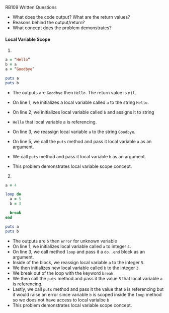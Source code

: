 RB109 Written Questions

- What does the code output? What are the return values?
- Reasons behind the output/return?
- What concept does the problem demonstrates?

#### Local Variable Scope
1.

```ruby
a = “Hello”
b = a
a = “Goodbye”

puts a
puts b
```

- The outputs are `Goodbye` then `Hello`. The return value is `nil`.

- On line 1, we initializes a local variable called `a` to the string `Hello`.
- On line 2, we initializes local variable called `b` and assigns it to string
- `Hello` that local variable a is referencing.
- On line 3, we reassign local variable `a` to the string `Goodbye`.
- On line 5, we call the `puts` method and pass it local variable `a` as an argument.
- We call `puts` method and pass it local variable `b` as an argument.

- This problem demonstrates local variable scope concept.

2.

```ruby
a = 4

loop do
  a = 5
  b = 3

  break
end

puts a
puts b
```

- The outputs are `5` then `error` for unknown variable
- On line 1, we initializes local variable called `a` to integer `4`.
-   On line 3, we call method `loop` and pass it a `do..end` block as an argument.
-   Inside of the block, we reassign local variable `a` to the integer `5`.
-   We then initializes new local variable called `b` to the integer `3`
-   We break out of the loop with the keyword `break`
-   We then call the `puts` method and pass it the value `5` that local variable `a` is referencing.
-   Lastly, we call `puts` method and pass it the value that `b` is referencing but it would raise an error since variable `b` is scoped inside the `loop` method so we does not have access to local varialbe `b`
- This problem demonstrates local variable scope concept.